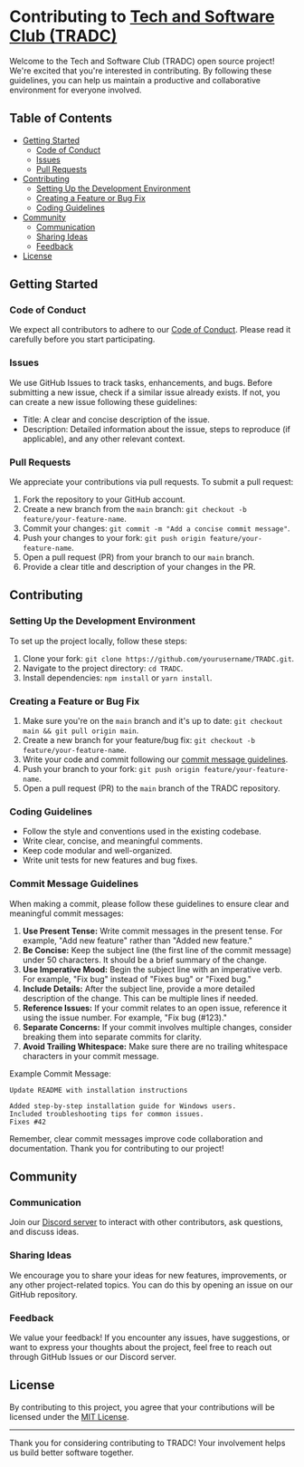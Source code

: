 # Contributing to [Tech and Software Club (TRADC)](https://github.com/TRADC)

Welcome to the Tech and Software Club (TRADC) open source project! We're excited that you're interested in contributing. By following these guidelines, you can help us maintain a productive and collaborative environment for everyone involved.

## Table of Contents

- [Getting Started](#getting-started)
  - [Code of Conduct](#code-of-conduct)
  - [Issues](#issues)
  - [Pull Requests](#pull-requests)
- [Contributing](#contributing)
  - [Setting Up the Development Environment](#setting-up-the-development-environment)
  - [Creating a Feature or Bug Fix](#creating-a-feature-or-bug-fix)
  - [Coding Guidelines](#coding-guidelines)
- [Community](#community)
  - [Communication](#communication)
  - [Sharing Ideas](#sharing-ideas)
  - [Feedback](#feedback)
- [License](#license)

## Getting Started

### Code of Conduct

We expect all contributors to adhere to our [Code of Conduct](CODE_OF_CONDUCT.md). Please read it carefully before you start participating.

### Issues

We use GitHub Issues to track tasks, enhancements, and bugs. Before submitting a new issue, check if a similar issue already exists. If not, you can create a new issue following these guidelines:

- Title: A clear and concise description of the issue.
- Description: Detailed information about the issue, steps to reproduce (if applicable), and any other relevant context.

### Pull Requests

We appreciate your contributions via pull requests. To submit a pull request:

1. Fork the repository to your GitHub account.
2. Create a new branch from the `main` branch: `git checkout -b feature/your-feature-name`.
3. Commit your changes: `git commit -m "Add a concise commit message"`.
4. Push your changes to your fork: `git push origin feature/your-feature-name`.
5. Open a pull request (PR) from your branch to our `main` branch.
6. Provide a clear title and description of your changes in the PR.

## Contributing

### Setting Up the Development Environment

<!-- TODO Refactor what should be shown here-->

To set up the project locally, follow these steps:
1. Clone your fork: `git clone https://github.com/yourusername/TRADC.git`.
2. Navigate to the project directory: `cd TRADC`.
3. Install dependencies: `npm install` or `yarn install`.

### Creating a Feature or Bug Fix

1. Make sure you're on the `main` branch and it's up to date: `git checkout main && git pull origin main`.
2. Create a new branch for your feature/bug fix: `git checkout -b feature/your-feature-name`.
3. Write your code and commit following our [commit message guidelines](CONTRIBUTING.md#commit-message-guidelines).
4. Push your branch to your fork: `git push origin feature/your-feature-name`.
5. Open a pull request (PR) to the `main` branch of the TRADC repository.

### Coding Guidelines

- Follow the style and conventions used in the existing codebase.
- Write clear, concise, and meaningful comments.
- Keep code modular and well-organized.
- Write unit tests for new features and bug fixes.

### Commit Message Guidelines

When making a commit, please follow these guidelines to ensure clear and meaningful commit messages:

1. **Use Present Tense:** Write commit messages in the present tense. For example, "Add new feature" rather than "Added new feature."
2. **Be Concise:** Keep the subject line (the first line of the commit message) under 50 characters. It should be a brief summary of the change.
3. **Use Imperative Mood:** Begin the subject line with an imperative verb. For example, "Fix bug" instead of "Fixes bug" or "Fixed bug."
4. **Include Details:** After the subject line, provide a more detailed description of the change. This can be multiple lines if needed.
5. **Reference Issues:** If your commit relates to an open issue, reference it using the issue number. For example, "Fix bug (#123)."
6. **Separate Concerns:** If your commit involves multiple changes, consider breaking them into separate commits for clarity.
7. **Avoid Trailing Whitespace:** Make sure there are no trailing whitespace characters in your commit message.

Example Commit Message:

```
Update README with installation instructions

Added step-by-step installation guide for Windows users.
Included troubleshooting tips for common issues.
Fixes #42
```

Remember, clear commit messages improve code collaboration and documentation. Thank you for contributing to our project!

## Community

### Communication

Join our [Discord server](https://discord.gg/fsy736R8) to interact with other contributors, ask questions, and discuss ideas.

### Sharing Ideas

We encourage you to share your ideas for new features, improvements, or any other project-related topics. You can do this by opening an issue on our GitHub repository.

### Feedback

We value your feedback! If you encounter any issues, have suggestions, or want to express your thoughts about the project, feel free to reach out through GitHub Issues or our Discord server.

## License

By contributing to this project, you agree that your contributions will be licensed under the [MIT License](LICENSE).

---

Thank you for considering contributing to TRADC! Your involvement helps us build better software together.  